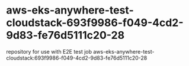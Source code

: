 # aws-eks-anywhere-test-cloudstack-693f9986-f049-4cd2-9d83-fe76d5111c20-28
repository for use with E2E test job aws-eks-anywhere-test-cloudstack:693f9986-f049-4cd2-9d83-fe76d5111c20-28
